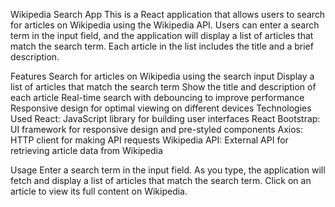 Wikipedia Search App
This is a React application that allows users to search for articles on Wikipedia using the Wikipedia API. Users can enter a search term in the input field, and the application will display a list of articles that match the search term. Each article in the list includes the title and a brief description.

Features
Search for articles on Wikipedia using the search input
Display a list of articles that match the search term
Show the title and description of each article
Real-time search with debouncing to improve performance
Responsive design for optimal viewing on different devices
Technologies Used
React: JavaScript library for building user interfaces
React Bootstrap: UI framework for responsive design and pre-styled components
Axios: HTTP client for making API requests
Wikipedia API: External API for retrieving article data from Wikipedia

Usage
Enter a search term in the input field.
As you type, the application will fetch and display a list of articles that match the search term.
Click on an article to view its full content on Wikipedia.
